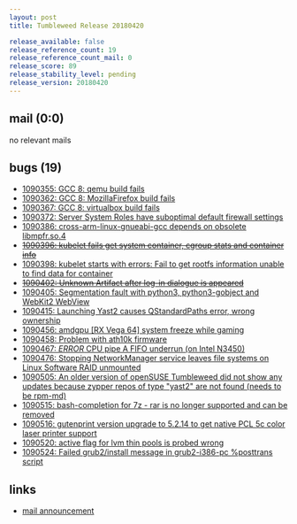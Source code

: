 ```yaml
---
layout: post
title: Tumbleweed Release 20180420

release_available: false
release_reference_count: 19
release_reference_count_mail: 0
release_score: 89
release_stability_level: pending
release_version: 20180420
---
```


## mail (0:0)

no relevant mails

## bugs (19)

<!--more-->

- [1090355: GCC 8: qemu build fails](https://bugzilla.opensuse.org/show_bug.cgi?id=1090355)
- [1090362: GCC 8: MozillaFirefox build fails](https://bugzilla.opensuse.org/show_bug.cgi?id=1090362)
- [1090367: GCC 8: virtualbox build fails](https://bugzilla.opensuse.org/show_bug.cgi?id=1090367)
- [1090372: Server System Roles have suboptimal default firewall settings](https://bugzilla.opensuse.org/show_bug.cgi?id=1090372)
- [1090386: cross-arm-linux-gnueabi-gcc depends on obsolete libmpfr.so.4](https://bugzilla.opensuse.org/show_bug.cgi?id=1090386)
- ~~[1090396: kubelet fails get system container, cgroup stats and container info](https://bugzilla.opensuse.org/show_bug.cgi?id=1090396)~~
- [1090398: kubelet starts with errors:  Fail to get rootfs information unable to find data for container](https://bugzilla.opensuse.org/show_bug.cgi?id=1090398)
- ~~[1090402: Unknown Artifact after log-in dialogue is appeared](https://bugzilla.opensuse.org/show_bug.cgi?id=1090402)~~
- [1090405: Segmentation fault with python3, python3-gobject and WebKit2 WebView](https://bugzilla.opensuse.org/show_bug.cgi?id=1090405)
- [1090415: Launching Yast2 causes QStandardPaths error, wrong ownership](https://bugzilla.opensuse.org/show_bug.cgi?id=1090415)
- [1090456: amdgpu [RX Vega 64] system freeze while gaming](https://bugzilla.opensuse.org/show_bug.cgi?id=1090456)
- [1090458: Problem with ath10k firmware](https://bugzilla.opensuse.org/show_bug.cgi?id=1090458)
- [1090467: *ERROR* CPU pipe A FIFO underrun (on Intel N3450)](https://bugzilla.opensuse.org/show_bug.cgi?id=1090467)
- [1090476: Stopping NetworkManager service leaves file systems on Linux Software RAID unmounted](https://bugzilla.opensuse.org/show_bug.cgi?id=1090476)
- [1090505: An older version of openSUSE Tumbleweed did not show any updates because zypper repos of type "yast2" are not found (needs to be rpm-md)](https://bugzilla.opensuse.org/show_bug.cgi?id=1090505)
- [1090515: bash-completion for 7z - rar is no longer supported and can be removed](https://bugzilla.opensuse.org/show_bug.cgi?id=1090515)
- [1090516: gutenprint version upgrade to 5.2.14 to get native PCL 5c color laser printer support](https://bugzilla.opensuse.org/show_bug.cgi?id=1090516)
- [1090520: active flag for lvm thin pools is probed wrong](https://bugzilla.opensuse.org/show_bug.cgi?id=1090520)
- [1090524: Failed grub2/install message in grub2-i386-pc %posttrans script](https://bugzilla.opensuse.org/show_bug.cgi?id=1090524)



## links

- [mail announcement](https://lists.opensuse.org/opensuse-factory/2018-04/msg00771.html)
